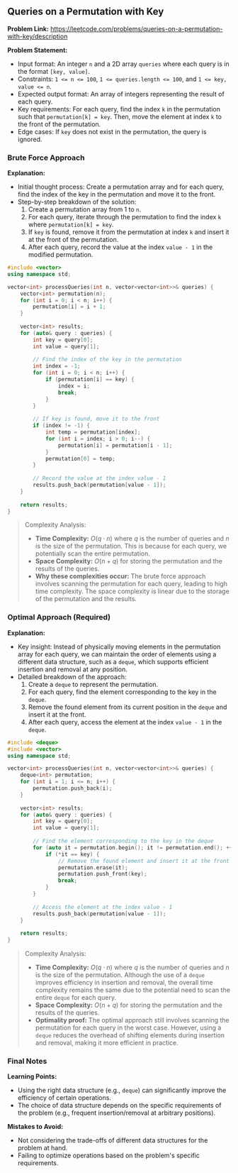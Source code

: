 ## Queries on a Permutation with Key
**Problem Link:** https://leetcode.com/problems/queries-on-a-permutation-with-key/description

**Problem Statement:**
- Input format: An integer `n` and a 2D array `queries` where each query is in the format `[key, value]`.
- Constraints: `1 <= n <= 100`, `1 <= queries.length <= 100`, and `1 <= key, value <= n`.
- Expected output format: An array of integers representing the result of each query.
- Key requirements: For each query, find the index `k` in the permutation such that `permutation[k] = key`. Then, move the element at index `k` to the front of the permutation.
- Edge cases: If `key` does not exist in the permutation, the query is ignored.

### Brute Force Approach
**Explanation:**
- Initial thought process: Create a permutation array and for each query, find the index of the key in the permutation and move it to the front.
- Step-by-step breakdown of the solution:
  1. Create a permutation array from 1 to `n`.
  2. For each query, iterate through the permutation to find the index `k` where `permutation[k] = key`.
  3. If `key` is found, remove it from the permutation at index `k` and insert it at the front of the permutation.
  4. After each query, record the value at the index `value - 1` in the modified permutation.

```cpp
#include <vector>
using namespace std;

vector<int> processQueries(int n, vector<vector<int>>& queries) {
    vector<int> permutation(n);
    for (int i = 0; i < n; i++) {
        permutation[i] = i + 1;
    }
    
    vector<int> results;
    for (auto& query : queries) {
        int key = query[0];
        int value = query[1];
        
        // Find the index of the key in the permutation
        int index = -1;
        for (int i = 0; i < n; i++) {
            if (permutation[i] == key) {
                index = i;
                break;
            }
        }
        
        // If key is found, move it to the front
        if (index != -1) {
            int temp = permutation[index];
            for (int i = index; i > 0; i--) {
                permutation[i] = permutation[i - 1];
            }
            permutation[0] = temp;
        }
        
        // Record the value at the index value - 1
        results.push_back(permutation[value - 1]);
    }
    
    return results;
}
```

> Complexity Analysis:
> - **Time Complexity:** $O(q \cdot n)$ where $q$ is the number of queries and $n$ is the size of the permutation. This is because for each query, we potentially scan the entire permutation.
> - **Space Complexity:** $O(n + q)$ for storing the permutation and the results of the queries.
> - **Why these complexities occur:** The brute force approach involves scanning the permutation for each query, leading to high time complexity. The space complexity is linear due to the storage of the permutation and the results.

### Optimal Approach (Required)
**Explanation:**
- Key insight: Instead of physically moving elements in the permutation array for each query, we can maintain the order of elements using a different data structure, such as a `deque`, which supports efficient insertion and removal at any position.
- Detailed breakdown of the approach:
  1. Create a `deque` to represent the permutation.
  2. For each query, find the element corresponding to the key in the `deque`.
  3. Remove the found element from its current position in the `deque` and insert it at the front.
  4. After each query, access the element at the index `value - 1` in the `deque`.

```cpp
#include <deque>
#include <vector>
using namespace std;

vector<int> processQueries(int n, vector<vector<int>>& queries) {
    deque<int> permutation;
    for (int i = 1; i <= n; i++) {
        permutation.push_back(i);
    }
    
    vector<int> results;
    for (auto& query : queries) {
        int key = query[0];
        int value = query[1];
        
        // Find the element corresponding to the key in the deque
        for (auto it = permutation.begin(); it != permutation.end(); ++it) {
            if (*it == key) {
                // Remove the found element and insert it at the front
                permutation.erase(it);
                permutation.push_front(key);
                break;
            }
        }
        
        // Access the element at the index value - 1
        results.push_back(permutation[value - 1]);
    }
    
    return results;
}
```

> Complexity Analysis:
> - **Time Complexity:** $O(q \cdot n)$ where $q$ is the number of queries and $n$ is the size of the permutation. Although the use of a `deque` improves efficiency in insertion and removal, the overall time complexity remains the same due to the potential need to scan the entire `deque` for each query.
> - **Space Complexity:** $O(n + q)$ for storing the permutation and the results of the queries.
> - **Optimality proof:** The optimal approach still involves scanning the permutation for each query in the worst case. However, using a `deque` reduces the overhead of shifting elements during insertion and removal, making it more efficient in practice.

### Final Notes
**Learning Points:**
- Using the right data structure (e.g., `deque`) can significantly improve the efficiency of certain operations.
- The choice of data structure depends on the specific requirements of the problem (e.g., frequent insertion/removal at arbitrary positions).

**Mistakes to Avoid:**
- Not considering the trade-offs of different data structures for the problem at hand.
- Failing to optimize operations based on the problem's specific requirements.